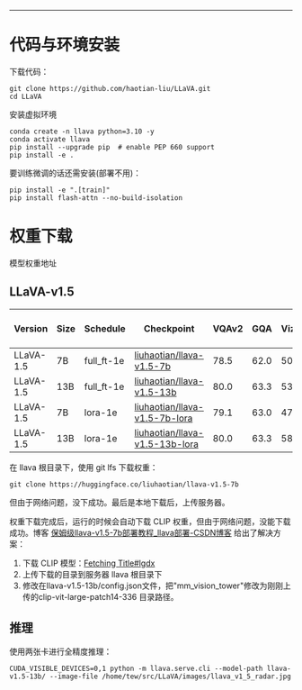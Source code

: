 ****
# 代码与环境安装
下载代码：
```shell
git clone https://github.com/haotian-liu/LLaVA.git
cd LLaVA
```

安装虚拟环境

```shell
conda create -n llava python=3.10 -y
conda activate llava
pip install --upgrade pip  # enable PEP 660 support
pip install -e .
```

要训练微调的话还需安装(部署不用)：
```shell
pip install -e ".[train]"
pip install flash-attn --no-build-isolation
```

# 权重下载

模型权重地址
## LLaVA-v1.5

[](https://github.com/haotian-liu/LLaVA/blob/main/docs/MODEL_ZOO.md#llava-v15)

| Version   | Size | Schedule   | Checkpoint                                                                              | VQAv2 | GQA  | VizWiz | SQA  | TextVQA | POPE | MME    | MM-Bench | MM-Bench-CN | SEED | LLaVA-Bench-Wild | MM-Vet |
| --------- | ---- | ---------- | --------------------------------------------------------------------------------------- | ----- | ---- | ------ | ---- | ------- | ---- | ------ | -------- | ----------- | ---- | ---------------- | ------ |
| LLaVA-1.5 | 7B   | full_ft-1e | [liuhaotian/llava-v1.5-7b](https://huggingface.co/liuhaotian/llava-v1.5-7b)             | 78.5  | 62.0 | 50.0   | 66.8 | 58.2    | 85.9 | 1510.7 | 64.3     | 58.3        | 58.6 | 65.4             | 31.1   |
| LLaVA-1.5 | 13B  | full_ft-1e | [liuhaotian/llava-v1.5-13b](https://huggingface.co/liuhaotian/llava-v1.5-13b)           | 80.0  | 63.3 | 53.6   | 71.6 | 61.3    | 85.9 | 1531.3 | 67.7     | 63.6        | 61.6 | 72.5             | 36.1   |
| LLaVA-1.5 | 7B   | lora-1e    | [liuhaotian/llava-v1.5-7b-lora](https://huggingface.co/liuhaotian/llava-v1.5-7b-lora)   | 79.1  | 63.0 | 47.8   | 68.4 | 58.2    | 86.4 | 1476.9 | 66.1     | 58.9        | 60.1 | 67.9             | 30.2   |
| LLaVA-1.5 | 13B  | lora-1e    | [liuhaotian/llava-v1.5-13b-lora](https://huggingface.co/liuhaotian/llava-v1.5-13b-lora) | 80.0  | 63.3 | 58.9   | 71.2 | 60.2    | 86.7 | 1541.7 | 68.5     | 61.5        | 61.3 | 69.5             | 38.3   |

在 llava 根目录下，使用 git lfs 下载权重：
```shell
git clone https://huggingface.co/liuhaotian/llava-v1.5-7b
```

但由于网络问题，没下成功。最后是本地下载后，上传服务器。

权重下载完成后，运行的时候会自动下载 CLIP 权重，但由于网络问题，没能下载成功。博客 [保姆级llava-v1.5-7b部署教程\_llava部署-CSDN博客](https://blog.csdn.net/kikiLQQ/article/details/135613642) 给出了解决方案：

1. 下载 CLIP 模型：[Fetching Title#lgdx](https://huggingface.co/openai/clip-vit-large-patch14-336)
2. 上传下载的目录到服务器 llava 根目录下
3. 修改在llava-v1.5-13b/config.json文件，把"mm_vision_tower"修改为刚刚上传的clip-vit-large-patch14-336 目录路径。

## 推理
使用两张卡进行全精度推理：
```shell
CUDA_VISIBLE_DEVICES=0,1 python -m llava.serve.cli --model-path llava-v1.5-13b/ --image-file /home/tew/src/LLaVA/images/llava_v1_5_radar.jpg
```
